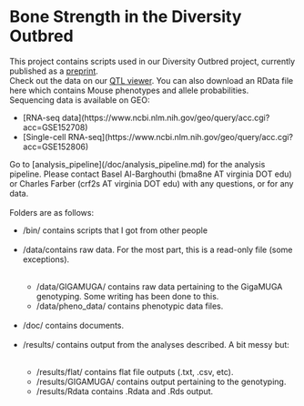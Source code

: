 # Bone Strength in the Diversity Outbred
This project contains scripts used in our Diversity Outbred project, currently published as a [preprint](https://www.biorxiv.org/content/10.1101/2020.06.24.169839v1).<br>
Check out the data on our [QTL viewer](http://qtlviewer.uvadcos.io). You can also download an RData file here which contains Mouse phenotypes and allele probabilities.<br>
Sequencing data is available on GEO:
<ul>
<li> [RNA-seq data](https://www.ncbi.nlm.nih.gov/geo/query/acc.cgi?acc=GSE152708) </li>
<li>[Single-cell RNA-seq](https://www.ncbi.nlm.nih.gov/geo/query/acc.cgi?acc=GSE152806)</li>
</ul>
Go to [analysis_pipeline](/doc/analysis_pipeline.md) for the analysis pipeline.
Please contact Basel Al-Barghouthi (bma8ne AT virginia DOT edu) or Charles Farber (crf2s AT virginia DOT edu) with any questions, or for any data.
<br>
<br>
Folders are as follows:
<ul>
<li>/bin/ contains scripts that I got from other people</li><br/>
<li>/data/contains raw data. For the most part, this is a read-only file (some exceptions).</li>
<ul><br/>
<li>/data/GIGAMUGA/ contains raw data pertaining to the GigaMUGA genotyping. Some writing has been done to this.</li>
<li>/data/pheno_data/ contains phenotypic data files.</li>
</ul><br/>      
<li>/doc/ contains documents.</li><br/> 
<li>/results/ contains output from the analyses described. A bit messy but:</li>
<ul><br/>
<li>/results/flat/ contains flat file outputs (.txt, .csv, etc).</li>
<li>/results/GIGAMUGA/ contains output pertaining to the genotyping.</li>
<li>/results/Rdata contains .Rdata and .Rds output.</li>
</ul>
</ul>




